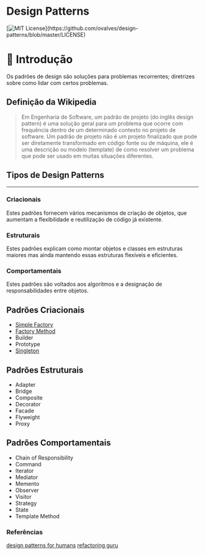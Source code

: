 # Design Patterns

[![MIT License](https://img.shields.io/apm/l/atomic-design-ui.svg?)](https://github.com/ovalves/design-patterns/blob/master/LICENSE)

🚀 Introdução
=================
Os padrões de design são soluções para problemas recorrentes; diretrizes sobre como lidar com certos problemas.

## Definição da Wikipedia
> Em Engenharia de Software, um padrão de projeto (do inglês design pattern) é uma solução geral para um problema que ocorre com frequência dentro de um determinado contexto no projeto de software. Um padrão de projeto não é um projeto finalizado que pode ser diretamente transformado em código fonte ou de máquina, ele é uma descrição ou modelo (template) de como resolver um problema que pode ser usado em muitas situações diferentes.

## Tipos de Design Patterns
---

### Criacionais
Estes padrões fornecem vários mecanismos de criação de objetos, que aumentam a flexibilidade e reutilização de código já existente.

### Estruturais
Estes padrões explicam como montar objetos e classes em estruturas maiores mas ainda mantendo essas estruturas flexíveis e eficientes.

### Comportamentais
Estes padrões são voltados aos algoritmos e a designação de responsabilidades entre objetos.

## Padrões Criacionais

* [Simple Factory](src/creational/SimpleFactory/README.md)
* [Factory Method](src/creational/FactoryMethod/README.md)
* Builder
* Prototype
* [Singleton](src/creational/Singleton/README.md)

## Padrões Estruturais

* Adapter
* Bridge
* Composite
* Decorator
* Facade
* Flyweight
* Proxy

## Padrões Comportamentais

* Chain of Responsibility
* Command
* Iterator
* Mediator
* Memento
* Observer
* Visitor
* Strategy
* State
* Template Method

### Referências

[design patterns for humans](https://github.com/kamranahmedse/design-patterns-for-humans)
[refactoring guru](https://refactoring.guru/pt-br/design-patterns/catalog)
